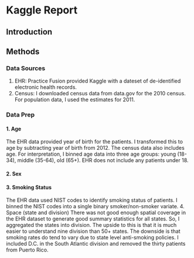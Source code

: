 Kaggle Report
========================================================
Introduction
------------------

Methods
-------------------
### Data Sources
1. EHR: Practice Fusion provided Kaggle with a dateset of de-identified electronic health records.
2. Census: I downloaded census data from data.gov for the 2010 census. For population data, I used the estimates for 2011. 

### Data Prep
#### 1. Age
The EHR data provided year of birth for the patients. I transformed this to age by subtracting year of birth from 2012. The census data also includes age. For interpretation, I binned age data into three age groups: young (18-34), middle (35-64), old (65+). EHR does not include any patients under 18. 
#### 2. Sex
#### 3. Smoking Status
The EHR data used NIST codes to identify smoking status of patients. I binned the NIST codes into a single binary smoker/non-smoker variate. 
4. Space (state and division)
There was not good enough spatial coverage in the EHR dataset to generate good summary statistics for all states. So, I aggregated the states into division. The upside to this is that it is much easier to understand nine division than 50+ states. The downside is that smoking rates do tend to vary due to state level anti-smoking policies. I included D.C. in the South Atlantic division and removed the thirty patients from Puerto Rico. 
